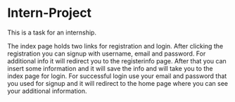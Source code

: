 # Intern-Project
This is a task for an internship.

The index page holds two links for registration and login. After clicking the registration you can signup with username, email and password. For additional info it will redirect you to the registerinfo page. After that you can insert some information and it will save the info and will take you
 to the index page for login. For successful login use your email and password that you used for signup and it will redirect to the home page where you can see your additional information.
